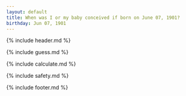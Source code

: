 ```yaml
---
layout: default
title: When was I or my baby conceived if born on June 07, 1901?
birthday: Jun 07, 1901
---
```


{% include header.md %}

{% include guess.md %}

{% include calculate.md %}

{% include safety.md %}

{% include footer.md %}



